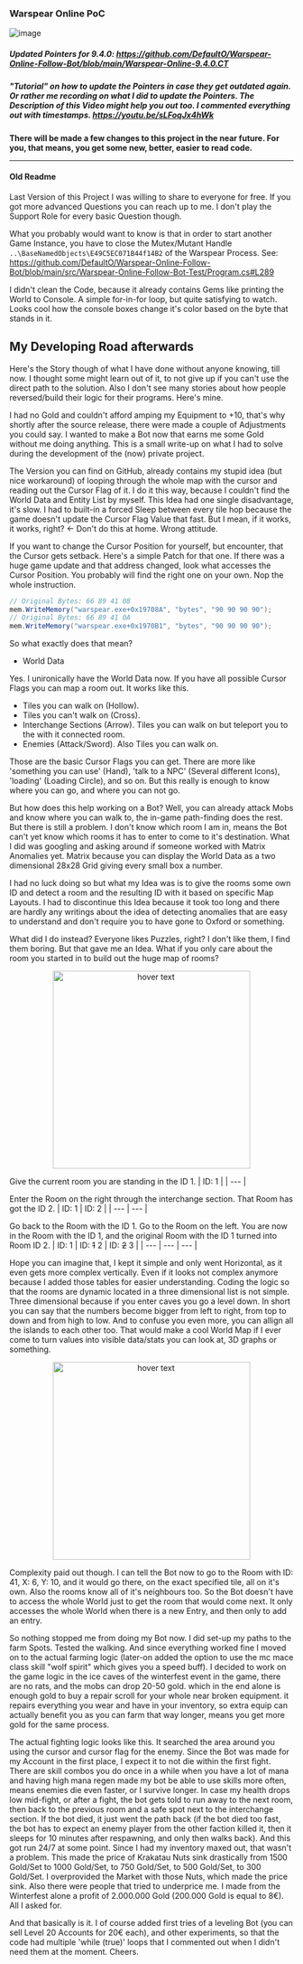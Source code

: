 ### Warspear Online PoC
![image](https://user-images.githubusercontent.com/42414542/121507659-2166a180-c9e5-11eb-9175-829a8678a581.png)
##### Updated Pointers for 9.4.0: https://github.com/DefaultO/Warspear-Online-Follow-Bot/blob/main/Warspear-Online-9.4.0.CT
##### "Tutorial" on how to update the Pointers in case they get outdated again. Or rather me recording on what I did to update the Pointers. The Description of this Video might help you out too. I commented everything out with timestamps. https://youtu.be/sLFoqJx4hWk

**There will be made a few changes to this project in the near future. For you, that means, you get some new, better, easier to read code.**

---

#### Old Readme
Last Version of this Project I was willing to share to everyone for free. If you got more advanced Questions you can reach up to me. I don't play the Support Role for every basic Question though.

What you probably would want to know is that in order to start another Game Instance, you have to close the Mutex/Mutant Handle ``..\BaseNamedObjects\E49C5EC071B44f14B2`` of the Warspear Process. See: https://github.com/DefaultO/Warspear-Online-Follow-Bot/blob/main/src/Warspear-Online-Follow-Bot-Test/Program.cs#L289

I didn't clean the Code, because it already contains Gems like printing the World to Console. A simple for-in-for loop, but quite satisfying to watch. Looks cool how the console boxes change it's color based on the byte that stands in it.

## My Developing Road afterwards
Here's the Story though of what I have done without anyone knowing, till now. I thought some might learn out of it, to not give up if you can't use the direct path to the solution. Also I don't see many stories about how people reversed/build their logic for their programs. Here's mine.

I had no Gold and couldn't afford amping my Equipment to +10, that's why shortly after the source release, there were made a couple of Adjustments you could say. I wanted to make a Bot now that earns me some Gold without me doing anything. This is a small write-up on what I had to solve during the development of the (now) private project.

The Version you can find on GitHub, already contains my stupid idea (but nice workaround) of looping through the whole map with the cursor and reading out the Cursor Flag of it. I do it this way, because I couldn't find the World Data and Entity List by myself. This Idea had one single disadvantage, it's slow. I had to built-in a forced Sleep between every tile hop because the game doesn't update the Cursor Flag Value that fast. But I mean, if it works, it works, right? <- Don't do this at home. Wrong attitude.

If you want to change the Cursor Position for yourself, but encounter, that the Cursor gets setback. Here's a simple Patch for that one. If there was a huge game update and that address changed, look what accesses the Cursor Position. You probably will find the right one on your own. Nop the whole instruction.
```csharp
// Original Bytes: 66 89 41 08
mem.WriteMemory("warspear.exe+0x19708A", "bytes", "90 90 90 90");
// Original Bytes: 66 89 41 0A
mem.WriteMemory("warspear.exe+0x1970B1", "bytes", "90 90 90 90");
```

So what exactly does that mean?
- World Data

Yes. I unironically have the World Data now. If you have all possible Cursor Flags you can map a room out. It works like this.
- Tiles you can walk on (Hollow).
- Tiles you can't walk on (Cross).
- Interchange Sections (Arrow). Tiles you can walk on but teleport you to the with it connected room.
- Enemies (Attack/Sword). Also Tiles you can walk on.

Those are the basic Cursor Flags you can get. There are more like 'something you can use' (Hand), 'talk to a NPC' (Several different Icons), 'loading' (Loading Circle), and so on. But this really is enough to know where you can go, and where you can not go.

But how does this help working on a Bot? Well, you can already attack Mobs and know where you can walk to, the in-game path-finding does the rest. But there is still a problem. I don't know which room I am in, means the Bot can't yet know which rooms it has to enter to come to it's destination. What I did was googling and asking around if someone worked with Matrix Anomalies yet. Matrix because you can display the World Data as a two dimensional 28x28 Grid giving every small box a number.

I had no luck doing so but what my Idea was is to give the rooms some own ID and detect a room and the resulting ID with it based on specific Map Layouts. I had to discontinue this Idea because it took too long and there are hardly any writings about the idea of detecting anomalies that are easy to understand and don't require you to have gone to Oxford or something.

What did I do instead? Everyone likes Puzzles, right? I don't like them, I find them boring. But that gave me an Idea. What if you only care about the room you started in to build out the huge map of rooms?

<p align="center">
  <img src="https://i.pinimg.com/originals/bf/54/9a/bf549a0cd4c7f2a062167dfa1209b081.gif" width="350" title="hover text">
</p>

Give the current room you are standing in the ID 1.
| ID: 1    |
| ---      |

Enter the Room on the right through the interchange section. That Room has got the ID 2.
| ID: 1    | ID: 2    |
| ---        | ---          |

Go back to the Room with the ID 1. Go to the Room on the left. You are now in the Room with the ID 1, and the original Room with the ID 1 turned into Room ID 2.
| ID: 1    | ID: ~~1~~ 2   | ID: ~~2~~ 3   |
| ---        | ---          | ---          |

Hope you can imagine that, I kept it simple and only went Horizontal, as it even gets more complex vertically. Even if it looks not complex anymore because I added those tables for easier understanding. Coding the logic so that the rooms are dynamic located in a three dimensional list is not simple. Three dimensional because if you enter caves you go a level down. In short you can say that the numbers become bigger from left to right, from top to down and from high to low. And to confuse you even more, you can allign all the islands to each other too. That would make a cool World Map if I ever come to turn values into visible data/stats you can look at, 3D graphs or something.

<p align="center">
  <img src="https://cdn.dribbble.com/users/846207/screenshots/5645189/isometric_cube_animation.gif" width="350" title="hover text">
</p>

Complexity paid out though. I can tell the Bot now to go to the Room with ID: 41, X: 6, Y: 10, and it would go there, on the exact specified tile, all on it's own. Also the rooms know all of it's neighbours too. So the Bot doesn't have to access the whole World just to get the room that would come next. It only accesses the whole World when there is a new Entry, and then only to add an entry.

So nothing stopped me from doing my Bot now. I did set-up my paths to the farm Spots. Tested the walking. And since everything worked fine I moved on to the actual farming logic (later-on added the option to use the mc mace class skill "wolf spirit" which gives you a speed buff). I decided to work on the game logic in the ice caves of the winterfest event in the game, there are no rats, and the mobs can drop 20-50 gold. which in the end alone is enough gold to buy a repair scroll for your whole near broken equipment. it repairs everything you wear and have in your inventory, so extra equip can actually benefit you as you can farm that way longer, means you get more gold for the same process.

The actual fighting logic looks like this. It searched the area around you using the cursor and cursor flag for the enemy. Since the Bot was made for my Account in the first place, I expect it to not die within the first fight. There are skill combos you do once in a while when you have a lot of mana and having high mana regen made my bot be able to use skills more often, means enemies die even faster, or I survive longer. In case my health drops low mid-fight, or after a fight, the bot gets told to run away to the next room, then back to the previous room and a safe spot next to the interchange section. If the bot died, it just went the path back (if the bot died too fast, the bot has to expect an enemy player from the other faction killed it, then it sleeps for 10 minutes after respawning, and only then walks back). And this got run 24/7 at some point. Since I had my inventory maxed out, that wasn't a problem. This made the price of Krakatau Nuts sink drastically from 1500 Gold/Set to 1000 Gold/Set, to 750 Gold/Set, to 500 Gold/Set, to 300 Gold/Set. I overprovided the Market with those Nuts, which made the price sink. Also there were people that tried to underprice me. I made from the Winterfest alone a profit of 2.000.000 Gold (200.000 Gold is equal to 8€). All I asked for.

And that basically is it. I of course added first tries of a leveling Bot (you can sell Level 20 Accounts for 20€ each), and other experiments, so that the code had multiple 'while (true)' loops that I commented out when I didn't need them at the moment. Cheers.

